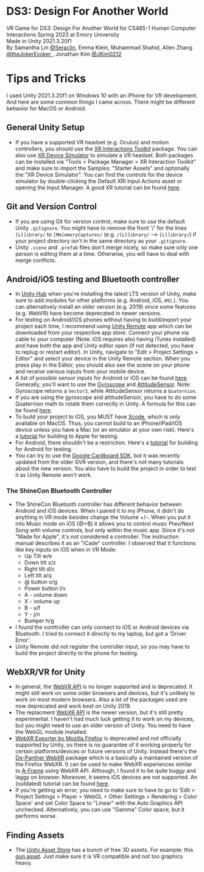 # DS3: Design For Another World
VR Game for DS3: Design For Another World for CS485-1 Human Computer Interactions Spring 2023 at Emory University 
<br>
Made in Unity 2021.3.20f1
<br>
By Samantha Lin [@Seraclin](https://github.com/Seraclin), Emma Klein, Muhammad Shahid, Allen Zhang [@theJokerEvoker
](https://github.com/theJokerEvoker), Jonathan Kim [@JKim0212](https://github.com/JKim0212)

# Tips and Tricks
I used Unity 2021.3.20f1 on Windows 10 with an iPhone for VR development. And here are some common things I came across. There might be different behavior for MacOS or Android.
## General Unity Setup
* If you have a supported VR headset (e.g. Oculus) and motion controllers, you should use the [XR Interactions Toolkit](https://docs.unity3d.com/Packages/com.unity.xr.interaction.toolkit@2.3/manual/general-setup.html) package. You can also use [XR Device Simulator](https://docs.unity3d.com/Packages/com.unity.xr.interaction.toolkit@2.3/manual/xr-device-simulator-overview.html) to simulate a VR headset. Both packages can be installed via "Tools > Package Manager > XR Interaction Toolkit" and make sure to import the Samples: "Starter Assets" and optionally the "XR Device Simulator". You can find the controls for the device simulator by double-clicking the Default XRI Input Actions asset or opening the Input Manager. A good XR tutorial can be found [here](https://www.youtube.com/watch?v=5ZBkEYUyBWQ). 

## Git and Version Control
* If you are using Git for version control, make sure to use the default Unity `.gitignore`. You might have to remove the front '/' for the lines `[Ll]ibrary/` to `[Mm]emoryCaptures/` (e.g. `/[Ll]ibrary/` --> `[Ll]ibrary/`) if your project directory isn't in the same directory as your `.gitignore`.
* Unity `.scene` and `.prefab` files don't merge nicely, so make sure only one person is editing them at a time. Otherwise, you will have to deal with merge conflicts.

## Android/iOS testing and Bluetooth controller
* In [Unity Hub](https://unity.com/download) when you're installing the latest LTS version of Unity, make sure to add modules for other platforms (e.g. Android, iOS, etc.). You can alternatively install an older version (e.g. 2019) since some features (e.g. WebVR) have become deprecated in newer versions.
* For testing on Android/iOS phones without having to build/export your project each time, I recommend using [Unity Remote](https://docs.unity3d.com/Manual/UnityRemote5.html) app which can be downloaded from your respective app store. Connect your phone via cable to your computer (Note: iOS requires also having iTunes installed) and have both the app and Unity editor open (if not detected, you have to replug or restart editor). In Unity, navigate to "Edit > Project Settings > Editor" and select your device in the Unity Remote section. When you press play in the Editor, you should also see the scene on your phone and receive various inputs from your mobile device.
* A list of possible sensor inputs for Android or iOS can be found [here](https://docs.unity3d.com/Packages/com.unity.inputsystem@1.5/manual/Sensors.html). Generally, you'll want to use the [Gyroscope](https://docs.unity3d.com/Packages/com.unity.inputsystem@1.5/manual/Sensors.html#gyroscope) and [AttitudeSensor](https://docs.unity3d.com/Packages/com.unity.inputsystem@1.5/manual/Sensors.html#attitudesensor). Note: Gyroscope returns a `Vector3`, while AttitudeSensor returns a `Quaternion`.
* If you are using the gyroscope and attitudeSensor, you have to do some Quaternion math to rotate them correctly in Unity. A formula for this can be found [here](https://gamedev.stackexchange.com/questions/174107/unity-gyroscope-orientation-attitude-wrong).
* To build your project to iOS, you MUST have [Xcode](https://developer.apple.com/xcode/), which is only available on MacOS. Thus, you cannot build to an iPhone/iPad/iOS device unless you have a Mac (or an emulator at your own risk). Here's a [tutorial](https://www.youtube.com/watch?v=-Hr4-XNCf8Y) for building to Apple for testing.
* For Android, there shouldn't be a restriction. Here's a [tutorial](https://www.youtube.com/watch?v=Nb62z3J4A_A) for building for Android for testing.
* You can try to use the [Google Cardboard SDK](https://github.com/googlevr/cardboard-xr-plugin), but it was recently updated from the older GVR version, and there's not many tutorials about the new version. You also have to build the project in order to test it as Unity Remote won't work.
### The ShineCon Bluetooth Controller
* The ShineCon Bluetooth controller has different behavior between Android and iOS devices. When I paired it to my iPhone, it didn't do anything in VR mode besides change the Volume +/-. When you put it into Music mode on iOS (@+B) it allows you to control music Prev/Next Song with volume controls, but only within the music app. Since it's not "Made for Apple", it's not considered a controller. The instruction manual describes it as an "iCade" controller. I observed that it functions like key inputs on iOS when in VR Mode:
    * Up Tilt w/e
    * Down tilt x/z
    * Right tilt d/c
    * Left tilt a/q
    * @ button o/g
    * Power button l/v
    * A - volume down
    * X - volume up
    * B - u/f
    * Y - j/n
    * Bumper h/g
* I found the conttroller can only connect to iOS or Android devices via Bluetooth. I tried to connect it directly to my laptop, but got a 'Driver Error'.
* Unity Remote did not register the controller input, so you may have to build the project directly to the phone for testing.
## WebXR/VR for Unity
* In general, the [WebVR API](https://developer.mozilla.org/en-US/docs/Web/API/WebVR_API) is no longer supported and is deprecated. It might still work on some older browsers and devices, but it's unlikely to work on most modern browsers. Also a lot of the packages used are now deprecated and work best on Unity 2019.
* The replacment [WebXR API](https://developer.mozilla.org/en-US/docs/Web/API/WebXR_Device_API) is the newer version, but it's still pretty experimental. I haven't had much luck getting it to work on my devices, but you might need to use an older version of Unity. You need to have the WebGL module installed.
* [WebXR Exporter by Mozilla Firefox](https://github.com/MozillaReality/unity-webxr-export) is deprecated and not officially supported by Unity, so there is no guarantee of it working properly for certain platforms/devices or future versions of Unity. Instead there's the [De-Panther WebXR](https://github.com/De-Panther/unity-webxr-export) package which is a basically a maintained version of the Firefox WebXR. It can be used to make WebXR experiences similar to [A-Frame](https://aframe.io/docs/1.4.0/introduction/) using WebXR API. Although, I found it to be quite buggy and laggy on browser. Moreover, it seems iOS devices are not supported. An (outdated) tutorial can be found [here](https://www.youtube.com/watch?v=ck4MDy1pUoQ).
* If you're getting an error, you need to make sure to have to go to 'Edit > Project Settings > Player > WebGL > Other Settings > Rendering > Color Space' and set Color Space to "Linear" with the Auto Graphics API unchecked. Alternatively, you can use "Gamma" Color space, but it performs worse.
## Finding Assets
* The [Unity Asset Store](https://assetstore.unity.com/) has a bunch of free 3D assets. For example: this [gun asset](https://assetstore.unity.com/packages/3d/props/guns/modern-guns-handgun-129821). Just make sure it is VR compatible and not too graphics heavy.


